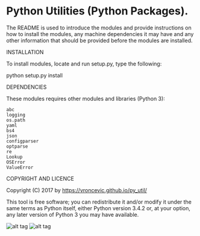 Python Utilities (Python Packages).
================================================================================

The README is used to introduce the modules and provide instructions on
how to install the modules, any machine dependencies it may have and any
other information that should be provided before the modules are installed.

INSTALLATION

To install modules, locate and run setup.py, type the following:

python setup.py install

DEPENDENCIES

These modules requires other modules and libraries (Python 3):

    abc
	logging
	os.path
	yaml
	bs4
	json
	configparser
	optparse
	re
	Lookup
    OSError
    ValueError

COPYRIGHT AND LICENCE

Copyright (C) 2017 by https://vroncevic.github.io/py_util/

This tool is free software; you can redistribute it and/or modify
it under the same terms as Python itself, either Python version 3.4.2 or,
at your option, any later version of Python 3 you may have available.

![alt tag](https://raw.githubusercontent.com/vroncevic/py_util/master/python_logo.png)
![alt tag](https://raw.githubusercontent.com/vroncevic/py_util/master/linux_logo.png)

